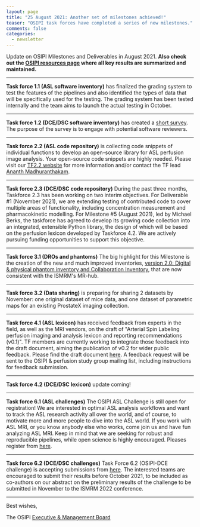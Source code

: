 ```yaml
---
layout: page
title: "25 August 2021: Another set of milestones achieved!"
teaser: "OSIPI task forces have completed a series of new milestones."
comments: false
categories:
  - newsletter
---
```


Update on OSIPI Milestones and Deliverables in August 2021. **Also check out the [OSIPI resources page](https://www.osipi.org/resources/) where all key results are summarized and maintained.**

---

**Task force 1.1 (ASL software inventory)** has finalized the grading system to test the features of the pipelines and also identified the types of data that will be specifically used for the testing. The grading system has been tested internally and the team aims to launch the actual testing in October.

---

**Task force 1.2 (DCE/DSC software inventory)** has created a [short survey](https://forms.gle/jiBk2bpnJboE42tq8). The purpose of the survey is to engage with potential software reviewers.

---

**Task force 2.2 (ASL code repository)** is collecting code snippets of individual functions to develop an open-source library for ASL perfusion image analysis. Your open-source code snippets are highly needed. Please visit our [TF2.2 website](https://osipi.org/task-force-2-2/) for more information and/or contact the TF lead [Ananth Madhuranthakam](mailto:Ananth.Madhuranthakam@gmail.com).

---

**Task force 2.3 (DCE/DSC code repository)** During the past three months, Taskforce 2.3 has been working on two interim objectives. For Deliverable #1 (November 2021), we are extending testing of contributed code to cover multiple areas of functionality, including concentration measurement and pharmacokinetic modelling. For Milestone #5 (August 2021), led by Michael Berks, the taskforce has agreed to develop its growing code collection into an integrated, extensible Python library, the design of which will be based on the perfusion lexicon developed by Taskforce 4.2. We are actively pursuing funding opportunities to support this objective. 

---

**Task force 3.1 (DROs and phantoms)** The big highlight for this Milestone is the creation of the new and much improved inventories, [version 2.0: Digital & physical phantom inventory and Collaboration Inventory](https://aot.github.io/osipi_inventories/), that are now consistent with the ISMRM's MR-hub.

---

**Task force 3.2 (Data sharing)** is preparing for sharing 2 datasets by November: one original dataset of mice data, and one dataset of parametric maps for an existing ProstateX imaging collection.

---

**Task force 4.1 (ASL lexicon)** has received feedback from experts in the field, as well as the MRI vendors, on the draft of "Arterial Spin Labeling perfusion imaging and analysis lexicon and reporting recommendations (v0.1)".  TF members are currently working to integrate those feedback into the draft document, aiming the publication of v0.2 for wider public feedback. Please find the draft document [here](https://docs.google.com/document/d/e/2PACX-1vQPhnYciWScZ2vqjzBWUO72gXKKD2UA95q081OA7-2dnLiy9kOimXq1axA7E7xRxbZOmJAb9vMDZ_-D/pub). A feedback request will be sent to the OSIPI & perfusion study group mailing list, including instructions for feedback submission.

---

**Task force 4.2 (DCE/DSC lexicon)** update coming!

---

**Task force 6.1 (ASL challenges)** The OSIPI ASL Challenge is still open for registration! We are interested in optimal ASL analysis workflows and want to track the ASL research activity all over the world, and of course, to motivate more and more people to dive into the ASL world. If you work with ASL MRI, or you know anybody else who works, come join us and have fun analyzing ASL MRI. Keep in mind that we are seeking for robust and reproducible pipelines, while open science is highly encouraged. Pleases register from [here](https://challenge.ismrm.org/forums/topic/osipi-asl-challenge/). 



---

**Task force 6.2 (DCE/DSC challenges)** Task Force 6.2 (OSIPI-DCE challenge) is accepting submissions from [here](https://challenge.ismrm.org/forums/topic/osipi-dce-challenge/). The interested teams are encouraged to submit their results before October 2021, to be included as co-authors on our abstract on the preliminary results of the challenge to be submitted in November to the ISMRM 2022 conference.

---



Best wishes,

The OSIPI [Executive & Management Board](https://www.osipi.org/emb/)
